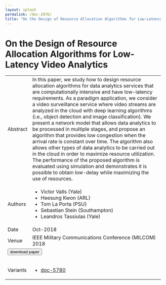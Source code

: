 ```yaml
---
layout: splash
permalink: /doc-2976/
title: "On the Design of Resource Allocation Algorithms for Low-Latency Video Analytics"
---
```


# On the Design of Resource Allocation Algorithms for Low-Latency Video Analytics

<table>
    <tbody>
    <tr>
        <td>Abstract</td>
        <td>In this paper, we study how to design resource allocation algorithms for data analytics services that are computationally intensive and have low-latency requirements. As a paradigm application, we consider a video surveillance service where video streams are analyzed in the cloud with deep learning algorithms (i.e., object detection and image classification). We present a network model that allows data analytics to be processed in multiple stages, and propose an algorithm that provides low congestion when the arrival rate is constant over time. The algorithm also allows other types of data analytics to be carried out in the cloud in order to maximize resource utilization. The performance of the proposed algorithm is evaluated using simulation and demonstrates it is possible to obtain low-delay while maximizing the use of resources.</td>
    </tr>
    <tr>
        <td>Authors</td>
        <td>
            <ul>
                <li>Victor Valls (Yale)</li>
                <li>Heesung Kwon (ARL)</li>
                <li>Tom La Porta (PSU)</li>
                <li>Sebastian Stein (Southampton)</li>
                <li>Leandros Tassiulas (Yale)</li>
            </ul>
        </td>
    </tr>
    <tr>
        <td>Date</td>
        <td>Oct-2018</td>
    </tr>
    <tr>
        <td>Venue</td>
        <td>IEEE Military Communications Conference (MILCOM) 2018</td>
    </tr>
        <tr>
            <td colspan="2">
                <form method="get" action="https://ibm.box.com/v/doc-2976-paper">
                    <button type="submit">download paper</button>
                </form>
            </td>
        </tr>
        <tr>
            <td>Variants</td>
            <td>
                <ul>
                    <li><a href="\doc-5780\">doc-5780</a></li>
                </ul>
            </td>
        </tr>
    </tbody>
</table>
